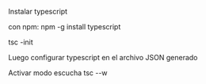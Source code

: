 Instalar typescript

con npm:
npm -g install typescript


tsc -init

Luego configurar typescript en el archivo JSON generado

Activar modo escucha
tsc --w  